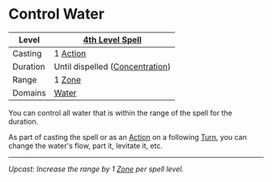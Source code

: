 # Control Water

| Level    | [4th Level Spell](4th%20Level%20Spells.md)                            |
| -------- | --------------------------------------------------------------------- |
| Casting  | 1 [Action](../../../../Game%20Procedures/Core%20Procedures/Action.md) |
| Duration | Until dispelled ([Concentration](../../Concentration.md))             |
| Range    | 1 [Zone](../../../../Game%20Procedures/Core%20Procedures/Zone.md)     |
| Domains  | [Water](../../Spell%20Domains/Water.md)                               |

You can control all water that is within the range of the spell for the duration.

As part of casting the spell or as an [Action](../../../../Game%20Procedures/Core%20Procedures/Action.md) on a following [Turn](../../../../Game%20Procedures/Core%20Procedures/Turn.md), you can change the water's flow, part it, levitate it, etc.

---
*Upcast: Increase the range by 1 [Zone](../../../../Game%20Procedures/Core%20Procedures/Zone.md) per spell level.*
